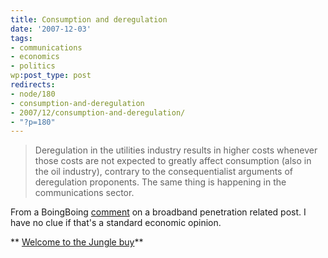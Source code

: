 ```yaml
---
title: Consumption and deregulation
date: '2007-12-03'
tags:
- communications
- economics
- politics
wp:post_type: post
redirects:
- node/180
- consumption-and-deregulation
- 2007/12/consumption-and-deregulation/
- "?p=180"
---
```


>

> Deregulation in the utilities industry results in higher costs whenever those costs are not expected to greatly affect consumption (also in the oil industry), contrary to the consequentialist arguments of deregulation proponents. The same thing is happening in the communications sector.

From a BoingBoing [comment](http://www.boingboing.net/2007/12/03/americas-top-antitec.html#comment-88084) on a broadband penetration related post. I have no clue if that's a standard economic opinion.

** [Welcome to the Jungle buy](http://time-travel.com/?welcome_to_the_jungle)**
